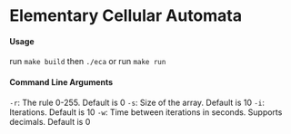 # Elementary Cellular Automata

#### Usage

run `make build` then `./eca`
or run `make run`

#### Command Line Arguments

`-r`: The rule 0-255. Default is 0
`-s`: Size of the array. Default is 10
`-i`: Iterations. Default is 10
`-w`: Time between iterations in seconds. Supports decimals. Default is 0
